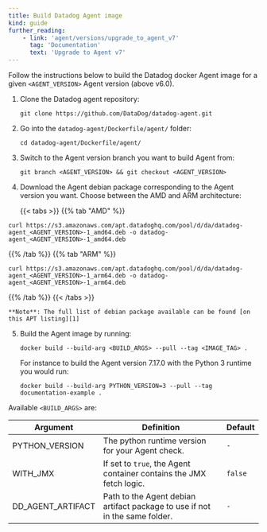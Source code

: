 ```yaml
---
title: Build Datadog Agent image
kind: guide
further_reading:
    - link: 'agent/versions/upgrade_to_agent_v7'
      tag: 'Documentation'
      text: 'Upgrade to Agent v7'
---
```


Follow the instructions below to build the Datadog docker Agent image for a given `<AGENT_VERSION>` Agent version (above v6.0).

1. Clone the Datadog agent repository:

    ```shell
    git clone https://github.com/DataDog/datadog-agent.git
    ```

2. Go into the `datadog-agent/Dockerfile/agent/` folder:

    ```shell
    cd datadog-agent/Dockerfile/agent/
    ```

3. Switch to the Agent version branch you want to build Agent from:

    ```shell
    git branch <AGENT_VERSION> && git checkout <AGENT_VERSION>
    ```

4. Download the Agent debian package corresponding to the Agent version you want. Choose between the AMD and ARM architecture:

    {{< tabs >}}
{{% tab "AMD" %}}

```shell
curl https://s3.amazonaws.com/apt.datadoghq.com/pool/d/da/datadog-agent_<AGENT_VERSION>-1_amd64.deb -o datadog-agent_<AGENT_VERSION>-1_amd64.deb
```

{{% /tab %}}
{{% tab "ARM" %}}

```shell
curl https://s3.amazonaws.com/apt.datadoghq.com/pool/d/da/datadog-agent_<AGENT_VERSION>-1_arm64.deb -o datadog-agent_<AGENT_VERSION>-1_arm64.deb
```

{{% /tab %}}
{{< /tabs >}}

    **Note**: The full list of debian package available can be found [on this APT listing][1]

5. Build the Agent image by running:

    ```shell
    docker build --build-arg <BUILD_ARGS> --pull --tag <IMAGE_TAG> .
    ```

    For instance to build the Agent version 7.17.0 with the Python 3 runtime you would run:

    ```shell
    docker build --build-arg PYTHON_VERSION=3 --pull --tag documentation-example .
    ```

Available `<BUILD_ARGS>` are:

| Argument          | Definition                                                                  | Default |
| ----------------- | --------------------------------------------------------------------------- | ------- |
| PYTHON_VERSION    | The python runtime version for your Agent check.                            | `-`     |
| WITH_JMX          | If set to `true`, the Agent container contains the JMX fetch logic.         | `false` |
| DD_AGENT_ARTIFACT | Path to the Agent debian artifact package to use if not in the same folder. | `-`     |
[1]: http://apt.datadoghq.com/pool/d/da/
